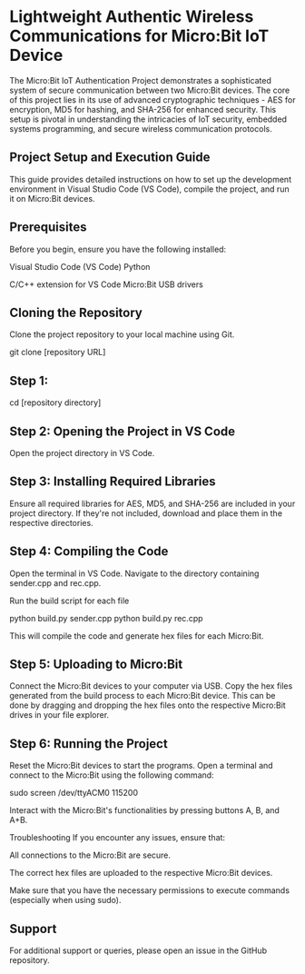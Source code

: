 
# Lightweight Authentic Wireless Communications for Micro:Bit IoT Device

The Micro:Bit IoT Authentication Project demonstrates a sophisticated system of secure communication between two Micro:Bit devices. The core of this project lies in its use of advanced cryptographic techniques - AES for encryption, MD5 for hashing, and SHA-256 for enhanced security. This setup is pivotal in understanding the intricacies of IoT security, embedded systems programming, and secure wireless communication protocols.


## Project Setup and Execution Guide
This guide provides detailed instructions on how to set up the development environment in Visual Studio Code (VS Code), compile the project, and run it on Micro:Bit devices.
## Prerequisites

Before you begin, ensure you have the following installed:

Visual Studio Code (VS Code)
Python

C/C++ extension for VS Code
Micro:Bit USB drivers


## Cloning the Repository
Clone the project repository to your local machine using Git.

git clone [repository URL]

## Step 1: 
cd [repository directory]

## Step 2: Opening the Project in VS Code
Open the project directory in VS Code.

## Step 3: Installing Required Libraries

Ensure all required libraries for AES, MD5, and SHA-256 are included in your project directory. If they're not included, download and place them in the respective directories.

## Step 4: Compiling the Code
Open the terminal in VS Code.
Navigate to the directory containing sender.cpp and rec.cpp.

Run the build script for each file

python build.py sender.cpp
python build.py rec.cpp

This will compile the code and generate hex files for each Micro:Bit.

## Step 5: Uploading to Micro:Bit
Connect the Micro:Bit devices to your computer via USB. 
Copy the hex files generated from the build process to each Micro:Bit device.
This can be done by dragging and dropping the hex files onto the respective Micro:Bit drives in your file explorer.

## Step 6: Running the Project
Reset the Micro:Bit devices to start the programs. Open a terminal and connect to the Micro:Bit using the following command:

sudo screen /dev/ttyACM0 115200

Interact with the Micro:Bit's functionalities by pressing buttons A, B, and A+B.

Troubleshooting
If you encounter any issues, ensure that:

All connections to the Micro:Bit are secure.

The correct hex files are uploaded to the respective Micro:Bit devices.

Make sure that you have the necessary permissions to execute commands (especially when using sudo).

## Support
For additional support or queries, please open an issue in the GitHub repository.


